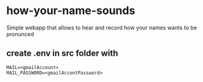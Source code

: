 # how-your-name-sounds
Simple webapp that allows to hear and record how your names wants to be pronunced


## create .env in src folder with
```env
MAIL=<gmailAccount>
MAIL_PASSWORD=<gmailAccontPassword>
```
